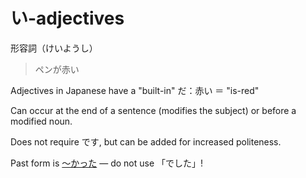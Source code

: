 # い-adjectives

形容詞（けいようし）

> ペンが赤い

Adjectives in Japanese have a "built-in" だ：赤い ＝ "is-red"

Can occur at the end of a sentence (modifies the subject) or before a modified noun. 

Does not require です, but can be added for increased politeness.

Past form is [～かった](・かった) — do not use 「でした」!
